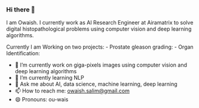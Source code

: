 ### Hi there 👋


I am Owaish. I currently work as AI Research Engineer at Airamatrix to solve digital histopathological problems using computer vision and deep learning algorithms.

Currently I am Working on two projects:
    - Prostate gleason grading:
    - Organ Identification:




- 🔭 I’m currently work on giga-pixels images using computer vision and deep learning algorithms
- 🌱 I’m currently learning NLP
- 💬 Ask me about AI, data science, machine learning, deep learning
- 📫 How to reach me: owaish.salim@gmail.com
- 😄 Pronouns: ou-wais

